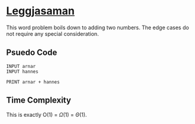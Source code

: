 # [Leggjasaman](https://open.kattis.com/problems/leggjasaman)

This word problem boils down to adding two numbers. The edge cases do not require any special consideration.

## Psuedo Code
```
INPUT arnar
INPUT hannes

PRINT arnar + hannes
```

## Time Complexity
This is exactly O(1) = $\Omega$(1) = $\Theta(1)$.
